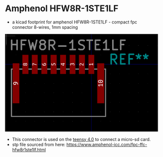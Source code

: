 # Amphenol HFW8R-1STE1LF
* a kicad footprint for amphenol HFW8R-1STE1LF - compact fpc connector 8-wires, 1mm spacing

![HFW8R-1STE1LF](images/HFW8R-1STE1LF.png)

* This connector is used on the [teensy 4.0](https://www.pjrc.com/store/teensy40.html) to connect a micro-sd card. 
* stp file sourced from here: https://www.amphenol-icc.com/fpc-ffc-hfw8r1ste1lf.html
